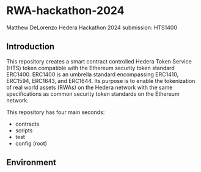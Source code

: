 # RWA-hackathon-2024
Matthew DeLorenzo Hedera Hackathon 2024 submission: HTS1400

## Introduction

This repository creates a smart contract controlled Hedera Token Service (HTS) token compatible with the Ethereum security token standard ERC1400. ERC1400 is an umbrella standard encompassing ERC1410, ERC1594, ERC1643, and ERC1644. Its purpose is to enable the tokenization of real world assets (RWAs) on the Hedera network with the same specifications as common security token standards on the Ethereum network.

This repository has four main seconds:
- contracts
- scripts
- test
- config (root)

## Environment
